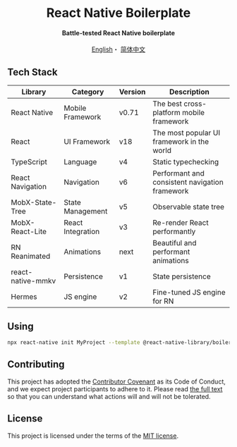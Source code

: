<h1 align="center">React Native Boilerplate</h1>

<h4 align="center">Battle-tested React Native boilerplate</h4>

<p align="center">
  <a href="README.md">English</a>・
  <a href="README-zh_CN.md">简体中文</a>
</p>

## Tech Stack

| Library           | Category             | Version | Description                                    |
| ----------------- | -------------------- | ------- | ---------------------------------------------- |
| React Native      | Mobile Framework     | v0.71   | The best cross-platform mobile framework       |
| React             | UI Framework         | v18     | The most popular UI framework in the world     |
| TypeScript        | Language             | v4      | Static typechecking                            |
| React Navigation  | Navigation           | v6      | Performant and consistent navigation framework |
| MobX-State-Tree   | State Management     | v5      | Observable state tree                          |
| MobX-React-Lite   | React Integration    | v3      | Re-render React performantly                   |
| RN Reanimated     | Animations           | next      | Beautiful and performant animations            |
| react-native-mmkv | Persistence          | v1      | State persistence                              |
| Hermes            | JS engine            | v2       | Fine-tuned JS engine for RN                    |

## Using

```bash
npx react-native init MyProject --template @react-native-library/boilerplate
```

## Contributing

This project has adopted the [Contributor Covenant](https://www.contributor-covenant.org/) as its Code of Conduct, and we expect project participants to adhere to it. Please read [the full text](CODE_OF_CONDUCT.md) so that you can understand what actions will and will not be tolerated.

## License

This project is licensed under the terms of the [MIT license](https://github.com/luoxuhai/react-native-boilerplate/blob/master/LICENSE).
